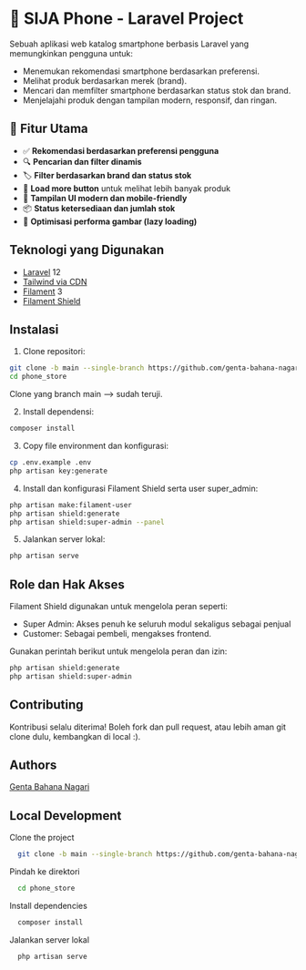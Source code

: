 # 📱 SIJA Phone - Laravel Project

Sebuah aplikasi web katalog smartphone berbasis Laravel yang memungkinkan pengguna untuk:

- Menemukan rekomendasi smartphone berdasarkan preferensi.
- Melihat produk berdasarkan merek (brand).
- Mencari dan memfilter smartphone berdasarkan status stok dan brand.
- Menjelajahi produk dengan tampilan modern, responsif, dan ringan.


## 🔧 Fitur Utama

- ✅ **Rekomendasi berdasarkan preferensi pengguna**
- 🔍 **Pencarian dan filter dinamis**
- 🏷️ **Filter berdasarkan brand dan status stok**
- 🔄 **Load more button** untuk melihat lebih banyak produk
- 📸 **Tampilan UI modern dan mobile-friendly**
- 📦 **Status ketersediaan dan jumlah stok**
- 🚀 **Optimisasi performa gambar (lazy loading)**


## Teknologi yang Digunakan
- [Laravel](https://laravel.com/) 12
- [Tailwind via CDN](https://tailwindcss.com/)
- [Filament](https://filamentphp.com/) 3
- [Filament Shield](https://github.com/ryangjchandler/filament-shield)

## Instalasi
1. Clone repositori:

```bash
git clone -b main --single-branch https://github.com/genta-bahana-nagari/phone_store.git
cd phone_store
```
Clone yang branch  main --> sudah teruji.

2. Install dependensi:
```bash
composer install
```

3. Copy file environment dan konfigurasi:
```bash
cp .env.example .env
php artisan key:generate
```

4. Install dan konfigurasi Filament Shield serta user super_admin:
```bash
php artisan make:filament-user
php artisan shield:generate
php artisan shield:super-admin --panel
```

5. Jalankan server lokal:
```bash
php artisan serve
```

## Role dan Hak Akses

Filament Shield digunakan untuk mengelola peran seperti:

- Super Admin: Akses penuh ke seluruh modul sekaligus sebagai penjual
- Customer: Sebagai pembeli, mengakses frontend.

Gunakan perintah berikut untuk mengelola peran dan izin:
```bash
php artisan shield:generate
php artisan shield:super-admin
```

## Contributing

Kontribusi selalu diterima! Boleh fork dan pull request, atau lebih aman git clone dulu, kembangkan di local :).
## Authors

[Genta Bahana Nagari](https://www.github.com/genta-bahana-nagari)


## Local Development

Clone the project

```bash
  git clone -b main --single-branch https://github.com/genta-bahana-nagari/phone_store.git
```

Pindah ke direktori

```bash
  cd phone_store
```

Install dependencies

```bash
  composer install
```

Jalankan server lokal

```bash
  php artisan serve
```